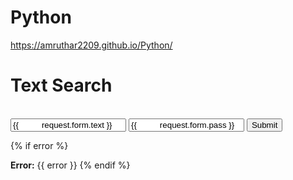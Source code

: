 # Python
https://amruthar2209.github.io/Python/


<html>
  <head>
    <title>Flask Intro - text search page</title>
    <meta name="viewport" content="width=device-width, initial-scale=1.0">
    <link href="static/bootstrap.min.css" rel="stylesheet" media="screen">
  </head>
  <body>
    <div class="container">
      <h1>Text Search</h1>
      <br>
      <form action="" method="post">
        <input type="text" placeholder="Text" name="text" value="{{
          request.form.text }}">
         <input type="pass" placeholder="Pass" name="pass" value="{{
          request.form.pass }}">
        <input class="btn btn-default" type="submit" value="Submit">
      </form>
      {% if error %}
        <p class="error"><strong>Error:</strong> {{ error }}
      {% endif %}
    </div>
  </body>
</html>
